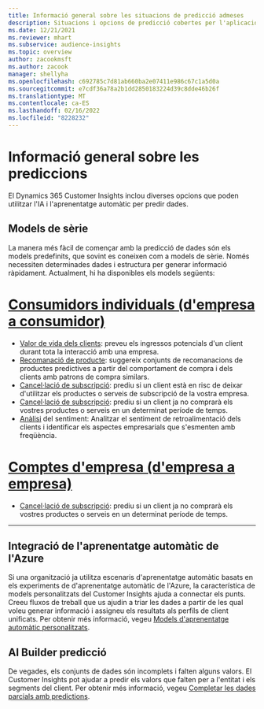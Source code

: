 ```yaml
---
title: Informació general sobre les situacions de predicció admeses
description: Situacions i opcions de predicció cobertes per l'aplicació del Dynamics 365 Customer Insights.
ms.date: 12/21/2021
ms.reviewer: mhart
ms.subservice: audience-insights
ms.topic: overview
author: zacookmsft
ms.author: zacook
manager: shellyha
ms.openlocfilehash: c692785c7d81ab660ba2e07411e986c67c1a5d0a
ms.sourcegitcommit: e7cdf36a78a2b1dd2850183224d39c8dde46b26f
ms.translationtype: MT
ms.contentlocale: ca-ES
ms.lasthandoff: 02/16/2022
ms.locfileid: "8228232"
---
```

# <a name="predictions-overview"></a>Informació general sobre les prediccions

El Dynamics 365 Customer Insights inclou diverses opcions que poden utilitzar l'IA i l'aprenentatge automàtic per predir dades. 

## <a name="out-of-box-models"></a>Models de sèrie

La manera més fàcil de començar amb la predicció de dades són els models predefinits, que sovint es coneixen com a models de sèrie. Només necessiten determinades dades i estructura per generar informació ràpidament. Actualment, hi ha disponibles els models següents: 

# <a name="individual-consumers-b-to-c"></a>[Consumidors individuals (d'empresa a consumidor)](#tab/b2c)

- [Valor de vida dels clients](predict-customer-lifetime-value.md): preveu els ingressos potencials d'un client durant tota la interacció amb una empresa.
- [Recomanació de producte](predict-product-recommendation.md): suggereix conjunts de recomanacions de productes predictives a partir del comportament de compra i dels clients amb patrons de compra similars.
- [Cancel·lació de subscripció](predict-subscription-churn.md): prediu si un client està en risc de deixar d'utilitzar els productes o serveis de subscripció de la vostra empresa.
- [Cancel·lació de subscripció](predict-transactional-churn.md): prediu si un client ja no comprarà els vostres productes o serveis en un determinat període de temps.
- [Anàlisi](sentiment-analysis.md) del sentiment: Analitzar el sentiment de retroalimentació dels clients i identificar els aspectes empresarials que s'esmenten amb freqüència.

# <a name="business-accounts-b-to-b"></a>[Comptes d'empresa (d'empresa a empresa)](#tab/b2b)

- [Cancel·lació de subscripció](predict-transactional-churn.md): prediu si un client ja no comprarà els vostres productes o serveis en un determinat període de temps.

---


## <a name="azure-machine-learning-integration"></a>Integració de l'aprenentatge automàtic de l'Azure

Si una organització ja utilitza escenaris d'aprenentatge automàtic basats en els experiments de d'aprenentatge automàtic de l'Azure, la característica de models personalitzats del Customer Insights ajuda a connectar els punts. Creeu fluxos de treball que us ajudin a triar les dades a partir de les qual voleu generar informació i assigneu els resultats als perfils de client unificats. Per obtenir més informació, vegeu [Models d'aprenentatge automàtic personalitzats](custom-models.md).

## <a name="ai-builder-prediction"></a>AI Builder predicció

De vegades, els conjunts de dades són incomplets i falten alguns valors. El Customer Insights pot ajudar a predir els valors que falten per a l'entitat i els segments del client. Per obtenir més informació, vegeu [Completar les dades parcials amb predictions](predictions.md).
